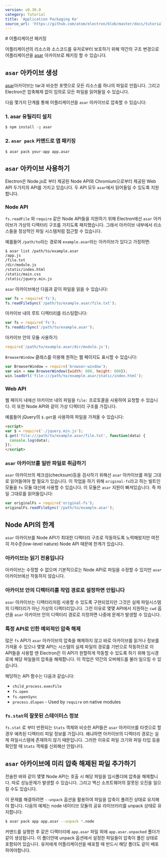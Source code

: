 ```yaml
---
version: v0.30.0
category: Tutorial
title: 'Application Packaging Ko'
source_url: 'https://github.com/atom/electron/blob/master/docs/tutorial/application-packaging-ko.md'
---
```


﻿# 어플리케이션 패키징

어플리케이션의 리소스와 소스코드를 유저로부터 보호하기 위해 약간의 구조 변경으로 어플리케이션을 [asar][asar] 아카이브로 패키징 할 수 있습니다.

## `asar` 아카이브 생성

[asar][asar]아카이브는 tar과 비슷한 포맷으로 모든 리소스를 하나의 파일로 만듭니다.
그리고 Electron은 압축해제 없이 임의로 모든 파일을 읽어들일 수 있습니다.

다음 몇가지 단계를 통해 어플리케이션을 `asar` 아카이브로 압축할 수 있습니다:

### 1. asar 유틸리티 설치

```bash
$ npm install -g asar
```

### 2. `asar pack` 커맨드로 앱 패키징

```bash
$ asar pack your-app app.asar
```

## `asar` 아카이브 사용하기

Electron은 Node.js로 부터 제공된 Node API와 Chromium으로부터 제공된 Web API 두가지의 API를 가지고 있습니다.
두 API 모두 `asar`에서 읽어들일 수 있도록 지원합니다.

### Node API

`fs.readFile` 와 `require` 같은 Node API들을 지원하기 위해 Electron에선 `asar` 아카이브가 가상의 디렉터리 구조를 가지도록
패치했습니다. 그래서 아카이브 내부에서 리소스들을 정상적인 파일 시스템처럼 접근할 수 있습니다.

예를들어 `/path/to`라는 경로에 `example.asar`라는 아카이브가 있다고 가정하면:

```bash
$ asar list /path/to/example.asar
/app.js
/file.txt
/dir/module.js
/static/index.html
/static/main.css
/static/jquery.min.js
```

`asar` 아카이브에선 다음과 같이 파일을 읽을 수 있습니다:

```javascript
var fs = require('fs');
fs.readFileSync('/path/to/example.asar/file.txt');
```

아카이브 내의 루트 디렉터리를 리스팅합니다:

```javascript
var fs = require('fs');
fs.readdirSync('/path/to/example.asar');
```

아카이브 안의 모듈 사용하기:

```javascript
require('/path/to/example.asar/dir/module.js');
```

`BrowserWindow` 클래스를 이용해 원하는 웹 페이지도 표시할 수 있습니다:

```javascript
var BrowserWindow = require('browser-window');
var win = new BrowserWindow({width: 800, height: 600});
win.loadUrl('file:///path/to/example.asar/static/index.html');
```

### Web API

웹 페이지 내에선 아카이브 내의 파일을 `file:` 프로토콜을 사용하여 요청할 수 있습니다.
이 또한 Node API와 같이 가상 디렉터리 구조를 가집니다.

예를들어 jQuery의 `$.get`을 사용하여 파일을 가져올 수 있습니다:

```html
<script>
var $ = require('./jquery.min.js');
$.get('file:///path/to/example.asar/file.txt', function(data) {
  console.log(data);
});
</script>
```

### `asar` 아카이브를 일반 파일로 취급하기

`asar` 아카이브의 체크섬(checksum)등을 검사하기 위해선 `asar` 아카이브를 파일 그대로 읽어들여야 할 필요가 있습니다.
이 작업을 하기 위해 `original-fs`라고 하는 빌트인 모듈을 `fs` 모듈 대신에 사용할 수 있습니다.
이 모듈은 `asar` 지원이 빠져있습니다. 즉 파일 그대로를 읽어들입니다: 

```javascript
var originalFs = require('original-fs');
originalFs.readFileSync('/path/to/example.asar');
```

## Node API의 한계

`asar` 아카이브를 Node API가 최대한 디렉터리 구조로 작동하도록 노력해왔지만 여전히 저수준(low-level nature) Node API 때문에 한계가 있습니다.

### 아카이브는 읽기 전용입니다

아카이브는 수정할 수 없으며 기본적으로는 Node API로 파일을 수정할 수 있지만 `asar` 아카이브에선 작동하지 않습니다.

### 아카이브 안의 디렉터리를 작업 경로로 설정하면 안됩니다

`asar` 아카이브는 디렉터리처럼 사용할 수 있도록 구현되었지만 그것은 실제 파일시스템의 디렉터리가 아닌 가상의 디렉터리입니다.
그런 이유로 몇몇 API에서 지원하는 `cwd` 옵션을 `asar` 아카이브 안의 디렉터리 경로로 지정하면 나중에 문제가 발생할 수 있습니다.

### 특정 API로 인한 예외적인 압축 해제

많은 `fs` API가 `asar` 아카이브의 압축을 해제하지 않고 바로 아카이브를 읽거나 정보를 가져올 수 있으나 
몇몇 API는 시스템의 실제 파일의 경로를 기반으로 작동하므로 이 API들을 사용할 땐 Electron은
이 API가 원할하게 작동할 수 있도록 하기 위해 임시경로에 해당 파일들의 압축을 해제합니다. 이 작업은 약간의 오버헤드를 불러 일으킬 수 있습니다.

해당하는 API 함수는 다음과 같습니다:

* `child_process.execFile`
* `fs.open`
* `fs.openSync`
* `process.dlopen` - Used by `require` on native modules

### `fs.stat`의 잘못된 스테이터스 정보

`fs.stat` 로 부터 반환되는 `Stats` 객체와 비슷한 API들은 `asar` 아카이브를 타겟으로 할 경우 예측된 디렉터리 피일 정보를 가집니다.
왜냐하면 아카이브의 디렉터리 경로는 실제 파일시스템에 존재하지 않기 때문입니다.
그러한 이유로 파일 크기와 파일 타입 등을 확인할 때 `Stats` 객체를 신뢰해선 안됩니다.

## `asar` 아카이브에 미리 압축 해제된 파일 추가하기

전술한 바와 같이 몇몇 Node API는 호출 시 해당 파일을 임시폴더에 압축을 해제합니다.
따로 성능문제가 발생할 수 있습니다. 그리고 백신 소프트웨어의 잘못된 오진을 일으킬 수도 있습니다.

이 문제를 해결하려면 `--unpack` 옵션을 활용하여 파일을 압축이 풀려진 상태로 유지해야 합니다.
다음의 예제는 node 네이티브 모듈의 공유 라이브러리를 unpack 상태로 유지합니다:

```bash
$ asar pack app app.asar --unpack *.node
```

커맨드를 실행한 후 같은 디렉터리에 `app.asar` 파일 외에 `app.asar.unpacked` 폴더가 같이 생성됩니다.
이 폴더안에 unpack 옵션에서 설정한 파일들이 압축이 풀린 상태로 포함되어 있습니다.
유저에게 어플리케이션을 배포할 때 반드시 해당 폴더도 같이 배포하여야합니다.

[asar]: https://github.com/atom/asar
